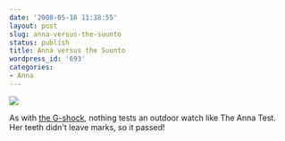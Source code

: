 ```yaml
---
date: '2008-05-18 11:38:55'
layout: post
slug: anna-versus-the-suunto
status: publish
title: Anna versus the Suunto
wordpress_id: '693'
categories:
- Anna
---
```


[![](http://fnord.phfactor.net/wp-content/uploads/2008/05/img_0004-450x600.jpg)](http://fnord.phfactor.net/wp-content/uploads/2008/05/img_0004.jpg)

As with [the G-shock](http://fnord.phfactor.net/2008/05/01/anna-versus-the-g-shock/), nothing tests an outdoor watch like The Anna Test. Her teeth didn't leave marks, so it passed!
